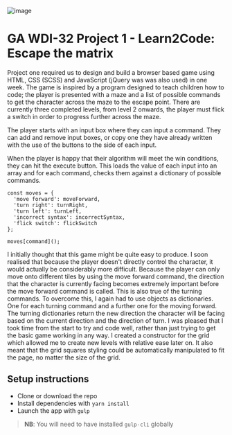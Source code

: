 ![image](https://ga-dash.s3.amazonaws.com/production/assets/logo-9f88ae6c9c3871690e33280fcf557f33.png)
# GA WDI-32 Project 1 - Learn2Code: Escape the matrix
Project one required us to design and build a browser based game using HTML, CSS (SCSS) and JavaScript (jQuery was was also used) in one week.
The game is inspired by a program designed to teach children how to code; the player is presented with a maze and a list of possible commands to get the character across the maze to the escape point. There are currently three completed levels, from level 2 onwards, the player must flick a switch in order to progress further across the maze.

The player starts with an input box where they can input a command. They can add and remove input boxes, or copy one they have already written with the use of the buttons to the side of each input.

When the player is happy that their algorithm will meet the win conditions, they can hit the execute button. This loads the value of each input into an array and for each command, checks them against a dictionary of possible commands.

```
const moves = {
  'move forward': moveForward,
  'turn right': turnRight,
  'turn left': turnLeft,
  'incorrect syntax': incorrectSyntax,
  'flick switch': flickSwitch
};

moves[command]();
```

I initially thought that this game might be quite easy to produce. I soon realised that because the player doesn't directly control the character, it would actually be considerably more difficult. Because the player can only move onto different tiles by using the move forward command, the direction that the character is currently facing becomes extremely important before the move forward command is called. This is also true of the turning commands.
To overcome this, I again had to use objects as dictionaries. One for each turning command and a further one for the moving forward. The turning dictionaries return the new direction the character will be facing based on the current direction and the direction of turn.
I was pleased that I took time from the start to try and code well, rather than just trying to get the basic game working in any way. I created a constructor for the grid which allowed me to create new levels with relative ease later on. It also meant that the grid squares styling could be automatically manipulated to fit the page, no matter the size of the grid.

## Setup instructions

- Clone or download the repo
- Install dependencies with `yarn install`
- Launch the app with `gulp`

>**NB**: You will need to have installed `gulp-cli` globally
